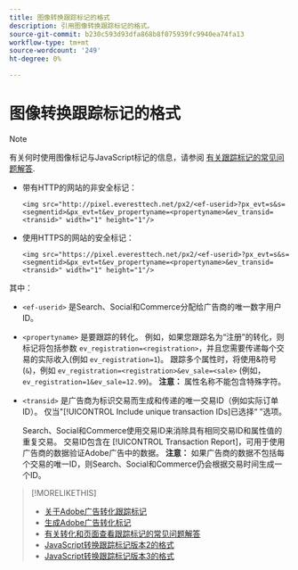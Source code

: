 ```yaml
---
title: 图像转换跟踪标记的格式
description: 引用图像转换跟踪标记的格式。
source-git-commit: b230c593d93dfa868b8f075939fc9940ea74fa13
workflow-type: tm+mt
source-wordcount: '249'
ht-degree: 0%

---
```


# 图像转换跟踪标记的格式

>[!NOTE]
>
>有关何时使用图像标记与JavaScript标记的信息，请参阅 [有关跟踪标记的常见问题解答](/help/search-social-commerce/tracking/faqs-conversion-page-view-tracking-tags.md).

* 带有HTTP的网站的非安全标记：

  `<img src="http://pixel.everesttech.net/px2/<ef-userid>?px_evt=s&s=<segmentid>&px_evt=t&ev_propertyname=<propertyname>&ev_transid=<transid>" width="1" height="1"/>`

* 使用HTTPS的网站的安全标记：

  `<img src="https://pixel.everesttech.net/px2/<ef-userid>?px_evt=s&s=<segmentid>&px_evt=t&ev_propertyname=<propertyname>&ev_transid=<transid>" width="1" height="1"/>`

其中：

* `<ef-userid>` 是Search、Social和Commerce分配给广告商的唯一数字用户ID。

* `<propertyname>` 是要跟踪的转化。 例如，如果您跟踪名为“注册”的转化，则标记将包括参数 `ev_registration=<registration>`，并且您需要传递每个交易的实际收入(例如 `ev_registration=1`)。 跟踪多个属性时，将使用&amp;符号(`&`)，例如 `ev_registration=<registration>&ev_sale=<sale>` (例如， `ev_registration=1&ev_sale=12.99`)。 **注意：**  属性名称不能包含特殊字符。

* `<transid>` 是广告商为标识交易而生成和传递的唯一交易ID（例如实际订单ID）。 仅当&quot;[!UICONTROL Include unique transaction IDs]已选择“ ”选项。

  Search、Social和Commerce使用交易ID来消除具有相同交易ID和属性值的重复交易。 交易ID包含在 [!UICONTROL Transaction Report]，可用于使用广告商的数据验证Adobe广告中的数据。 **注意：** 如果广告商的数据不包括每个交易的唯一ID，则Search、Social和Commerce仍会根据交易时间生成一个ID。

<!-- add more links -->

>[!MORELIKETHIS]
>
>* [关于Adobe广告转化跟踪标记](/help/search-social-commerce/tracking/conversion-tracking-advertising.md)
>* [生成Adobe广告转化标记](/help/search-social-commerce/tools/conversion-tag-generate.md)
>* [有关转化和页面查看跟踪标记的常见问题解答](/help/search-social-commerce/tracking/faqs-conversion-page-view-tracking-tags.md)
>* [JavaScript转换跟踪标记版本2的格式](format-conversion-tag-jsv2.md)
>* [JavaScript转换跟踪标记版本3的格式](format-conversion-tag-jsv3.md)
